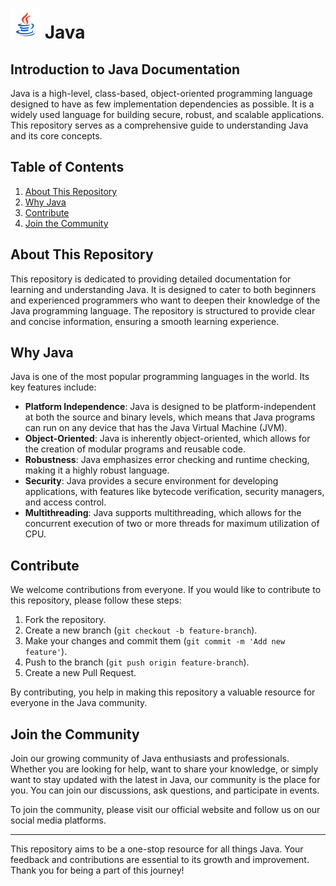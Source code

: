 # ![JAVA](../img/icons8-java-48.png) Java
## Introduction to Java Documentation

Java is a high-level, class-based, object-oriented programming language designed to have as few implementation dependencies as possible. It is a widely used language for building secure, robust, and scalable applications. This repository serves as a comprehensive guide to understanding Java and its core concepts.

## Table of Contents
1. [About This Repository](#about-this-repository)
2. [Why Java](#why-java)
3. [Contribute](#contribute)
4. [Join the Community](#join-the-community)

## About This Repository
This repository is dedicated to providing detailed documentation for learning and understanding Java. It is designed to cater to both beginners and experienced programmers who want to deepen their knowledge of the Java programming language. The repository is structured to provide clear and concise information, ensuring a smooth learning experience.

## Why Java
Java is one of the most popular programming languages in the world. Its key features include:
- **Platform Independence**: Java is designed to be platform-independent at both the source and binary levels, which means that Java programs can run on any device that has the Java Virtual Machine (JVM).
- **Object-Oriented**: Java is inherently object-oriented, which allows for the creation of modular programs and reusable code.
- **Robustness**: Java emphasizes error checking and runtime checking, making it a highly robust language.
- **Security**: Java provides a secure environment for developing applications, with features like bytecode verification, security managers, and access control.
- **Multithreading**: Java supports multithreading, which allows for the concurrent execution of two or more threads for maximum utilization of CPU.

## Contribute
We welcome contributions from everyone. If you would like to contribute to this repository, please follow these steps:
1. Fork the repository.
2. Create a new branch (`git checkout -b feature-branch`).
3. Make your changes and commit them (`git commit -m 'Add new feature'`).
4. Push to the branch (`git push origin feature-branch`).
5. Create a new Pull Request.

By contributing, you help in making this repository a valuable resource for everyone in the Java community.

## Join the Community
Join our growing community of Java enthusiasts and professionals. Whether you are looking for help, want to share your knowledge, or simply want to stay updated with the latest in Java, our community is the place for you. You can join our discussions, ask questions, and participate in events.

To join the community, please visit our official website and follow us on our social media platforms.

---

This repository aims to be a one-stop resource for all things Java. Your feedback and contributions are essential to its growth and improvement. Thank you for being a part of this journey!